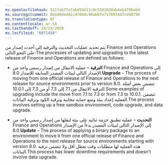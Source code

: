 ```yaml
---
ms.openlocfilehash: 511fab77e7abd54d13c0c5581628ab4eb470babd
ms.sourcegitcommit: 82ed9ded42c47064c90ab6fe717893447cd48796
ms.translationtype: HT
ms.contentlocale: ar-SA
ms.lasthandoff: 10/19/2020
ms.locfileid: "6071458"
---
```

<span data-ttu-id="5a857-101">يتم تحديد عمليات التحديث والترقية إلى أحدث إصدار من Finance and Operations على النحو التالي:</span><span class="sxs-lookup"><span data-stu-id="5a857-101">The processes of updating and upgrading to the latest release of Finance and Operations are defined as follows:</span></span>

-   <span data-ttu-id="5a857-102">**الترقية** – عملية الانتقال من إصدار رسمي واحد من Finance and Operations إلى الإصدار التالي لبيئات المصدر السابقة للإصدار 8.0.</span><span class="sxs-lookup"><span data-stu-id="5a857-102">**Upgrade** – The process of moving from one official release of Finance and Operations to the next release for source environments prior to version 8.0.</span></span> <span data-ttu-id="5a857-103">تتضمن بعض أمثلة الترقية الانتقال من 7.1 إلى 7.3 أو من 7.3 إلى 10.0.1.</span><span class="sxs-lookup"><span data-stu-id="5a857-103">Some examples of upgrading include the move from 7.1 to 7.3 or from 7.3 to 10.0.1.</span></span> <span data-ttu-id="5a857-104">تتضمن العملية إعداد بيئة وضع حماية مجانية وترقية الكود وترقية البيانات.</span><span class="sxs-lookup"><span data-stu-id="5a857-104">The process involves setting up a free sandbox environment, code upgrade, and data upgrade.</span></span>


-   <span data-ttu-id="5a857-105">**التحديث** – عملية تطبيق حزمة ثنائية على بيئة لنقلها من إصدار رسمي واحد من Finance and Operations إلى الإصدار التالي لبيئات المصدر بدءاً من الإصدار 8.0.</span><span class="sxs-lookup"><span data-stu-id="5a857-105">**Update** – The process of applying a binary package to an environment to move it from one official release of Finance and Operations to the next release for source environments starting with version 8.0.</span></span> <span data-ttu-id="5a857-106">هذه العملية لها متطلبات وقت تعطل أقل ولا تتضمن ترقية البيانات.</span><span class="sxs-lookup"><span data-stu-id="5a857-106">This process has lower downtime requirements and doesn't involve data upgrade.</span></span>


